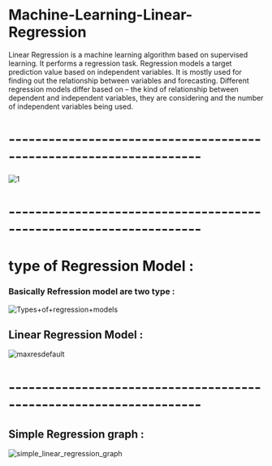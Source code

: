 # Machine-Learning-Linear-Regression
Linear Regression is a machine learning algorithm based on supervised learning. It performs a regression task. Regression models a target prediction value based on independent variables. It is mostly used for finding out the relationship between variables and forecasting. Different regression models differ based on – the kind of relationship between dependent and independent variables, they are considering and the number of independent variables being used.
# -------------------------------------------------------------------
![1](https://user-images.githubusercontent.com/42931974/70734648-a5799380-1d32-11ea-86f1-f0e901aee98d.png)
# -------------------------------------------------------------------

# type of Regression Model :
### Basically Refression model are two type :
![Types+of+regression+models](https://user-images.githubusercontent.com/42931974/70735377-271df100-1d34-11ea-882f-7a95ad578f2e.jpg)

## Linear Regression Model :
![maxresdefault](https://user-images.githubusercontent.com/42931974/70735615-9693e080-1d34-11ea-8247-e15ca41c7336.jpg)

# -------------------------------------------------------------------
## Simple Regression graph :
![simple_linear_regression_graph](https://user-images.githubusercontent.com/42931974/70735486-5e8c9d80-1d34-11ea-9465-0d53b0533853.png)

